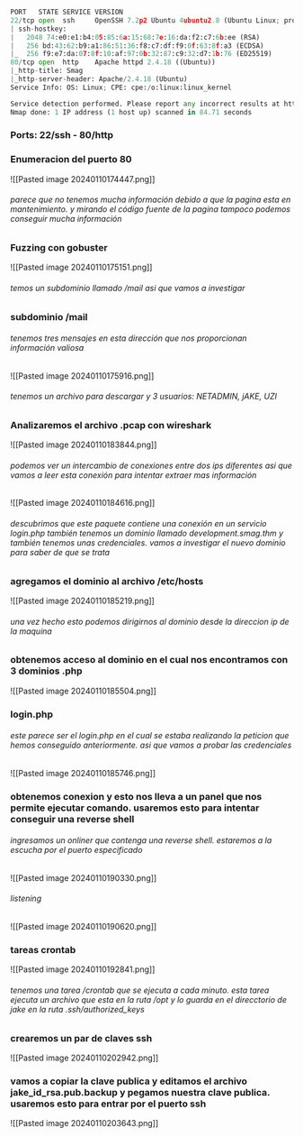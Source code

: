 ```python
PORT   STATE SERVICE VERSION
22/tcp open  ssh     OpenSSH 7.2p2 Ubuntu 4ubuntu2.8 (Ubuntu Linux; protocol 2.0)
| ssh-hostkey: 
|   2048 74:e0:e1:b4:05:85:6a:15:68:7e:16:da:f2:c7:6b:ee (RSA)
|   256 bd:43:62:b9:a1:86:51:36:f8:c7:df:f9:0f:63:8f:a3 (ECDSA)
|_  256 f9:e7:da:07:8f:10:af:97:0b:32:87:c9:32:d7:1b:76 (ED25519)
80/tcp open  http    Apache httpd 2.4.18 ((Ubuntu))
|_http-title: Smag
|_http-server-header: Apache/2.4.18 (Ubuntu)
Service Info: OS: Linux; CPE: cpe:/o:linux:linux_kernel

Service detection performed. Please report any incorrect results at https://nmap.org/submit/ .
Nmap done: 1 IP address (1 host up) scanned in 84.71 seconds
```

### Ports: 22/ssh - 80/http

### Enumeracion del puerto 80
![[Pasted image 20240110174447.png]]
###### parece que no tenemos mucha información debido a que la pagina esta en mantenimiento. y mirando el código fuente de la pagina tampoco podemos conseguir mucha información

### Fuzzing con gobuster
![[Pasted image 20240110175151.png]]
###### temos un subdominio llamado /mail asi que vamos a investigar 

### subdominio /mail
###### tenemos tres mensajes en esta dirección que nos proporcionan información valiosa
![[Pasted image 20240110175916.png]]
###### tenemos un archivo para descargar y 3 usuarios: NETADMIN, jAKE, UZI  

### Analizaremos el archivo .pcap con wireshark 
![[Pasted image 20240110183844.png]]
###### podemos ver un intercambio de conexiones entre dos ips diferentes asi que vamos a leer esta conexión para intentar extraer mas información 
![[Pasted image 20240110184616.png]]
###### descubrimos que este paquete contiene una conexión en un servicio login.php también tenemos un dominio llamado development.smag.thm y también tenemos unas credenciales. vamos a investigar el nuevo dominio para saber de que se trata

### agregamos el dominio al archivo /etc/hosts
![[Pasted image 20240110185219.png]]
###### una vez hecho esto podemos dirigirnos al dominio desde la direccion ip de la maquina
### obtenemos acceso al dominio en el cual nos encontramos con 3 dominios .php
![[Pasted image 20240110185504.png]]

### login.php
###### este parece ser el login.php en el cual se estaba realizando la peticion que hemos conseguido anteriormente. asi que vamos a probar las credenciales
![[Pasted image 20240110185746.png]]

### obtenemos conexion y esto nos lleva a un panel que nos permite ejecutar comando. usaremos esto para intentar conseguir una reverse shell
###### ingresamos un onliner que contenga una reverse shell. estaremos a la escucha por el puerto especificado
![[Pasted image 20240110190330.png]]
###### listening
![[Pasted image 20240110190620.png]]
### tareas crontab
![[Pasted image 20240110192841.png]]
###### tenemos una tarea /crontab que se ejecuta a cada minuto. esta tarea ejecuta un archivo que esta en la ruta /opt y lo guarda en el direcctorio de jake en la ruta .ssh/authorized_keys

### crearemos un par de claves ssh
![[Pasted image 20240110202942.png]]
### vamos a copiar la clave publica y editamos el archivo jake_id_rsa.pub.backup y pegamos nuestra clave publica. usaremos esto para entrar por el puerto ssh
![[Pasted image 20240110203643.png]]
